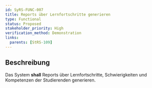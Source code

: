 ```yaml
---
id: SyRS-FUNC-007
title: Reports über Lernfortschritte generieren
type: Functional
status: Proposed
stakeholder_priority: High
verification_method: Demonstration
links:
  parents: [StRS-109]
---
```


## Beschreibung
Das System **shall** Reports über Lernfortschritte, Schwierigkeiten und Kompetenzen der Studierenden generieren.
